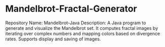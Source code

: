 # Mandelbrot-Fractal-Generator
Repository Name:  Mandelbrot-Java  Description:  A Java program to generate and visualize the Mandelbrot set. It computes fractal images by iterating over complex numbers and mapping colors based on divergence rates. Supports display and saving of images.
